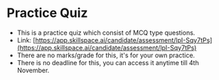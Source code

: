 # Practice Quiz

* This is a practice quiz which consist of MCQ type questions.
* Link: [https://app.skillspace.ai/candidate/assessment/lpI-Sqy7tPs](https://app.skillspace.ai/candidate/assessment/lpI-Sqy7tPs)
* There are no marks/grade for this, it's for your own practice.
* There is no deadline for this, you can access it anytime till 4th November.

